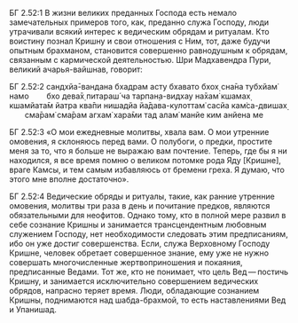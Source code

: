 БГ 2.52:1	В жизни великих преданных Господа есть немало замечательных примеров того, как, преданно служа Господу, люди утрачивали всякий интерес к ведическим обрядам и ритуалам. Кто воистину познал Кришну и свои отношения с Ним, тот, даже будучи опытным брахманом, становится совершенно равнодушным к обрядам, связанным с кармической деятельностью. Шри Мадхавендра Пури, великий ачарья-вайшнав, говорит:

БГ 2.52:2	сандхйа̄-вандана бхадрам асту бхавато бхох̣ сна̄на тубхйам̇ намо   бхо дева̄х̣ питараш́ ча тарпан̣а-видхау на̄хам̇ кшамах̣ кшамйата̄м йатра ква̄пи нишадйа йа̄дава-кулоттам̇ сасйа кам̇са-двишах̣   сма̄рам̇ сма̄рам агхам̇ хара̄ми тад алам̇ манйе ким анйена ме

БГ 2.52:3	«О мои ежедневные молитвы, хвала вам. О мои утренние омовения, я склоняюсь перед вами. О полубоги, о предки, простите меня за то, что я больше не выражаю вам почтение. Теперь, где бы я ни находился, я все время помню о великом потомке рода Яду [Кришне], враге Камсы, и тем самым избавляюсь от бремени греха. Я думаю, что этого мне вполне достаточно».

БГ 2.52:4	Ведические обряды и ритуалы, такие, как ранние утренние омовения, молитвы три раза в день и почитание предков, являются обязательными для неофитов. Однако тому, кто в полной мере развил в себе сознание Кришны и занимается трансцендентным любовным служением Господу, нет необходимости следовать этим предписаниям, ибо он уже достиг совершенства. Если, служа Верховному Господу Кришне, человек обретает совершенное знание, ему уже не нужно совершать многочисленные жертвоприношения и покаяния, предписанные Ведами. Тот же, кто не понимает, что цель Вед — постичь Кришну, и занимается исключительно совершением ведических обрядов, напрасно теряет время. Люди, обладающие сознанием Кришны, поднимаются над шабда-брахмой, то есть наставлениями Вед и Упанишад.